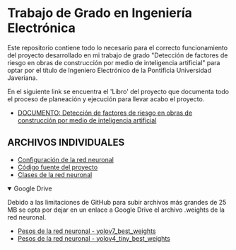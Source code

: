# Trabajo de Grado en Ingeniería Electrónica

Este repositorio contiene todo lo necesario para el correcto funcionamiento del proyecto desarrollado en mi trabajo de grado "Detección de factores de riesgo en obras de construcción por medio de inteligencia artificial" para optar por el título de Ingeniero Electrónico de la Pontificia Universidad Javeriana.

En el siguiente link se encuentra el 'Libro' del proyecto que documenta todo el proceso de planeación y ejecución para llevar acabo el proyecto.

- [DOCUMENTO: Detección de factores de riesgo en obras de construcción por medio de inteligencia artificial](https://www.google.com)

## ARCHIVOS INDIVIDUALES

- [Configuración de la red neuronal](https://github.com/AlejandroRZM/Trabajo-de-grado---iaobras/blob/main/yolov7.cfg)
- [Código fuente del proyecto](https://github.com/AlejandroRZM/Trabajo-de-grado---iaobras/blob/main/yolov7.py)
- [Clases de la red neuronal](https://github.com/AlejandroRZM/Trabajo-de-grado---iaobras/blob/main/yolov7.names)

<details open>
<summary>Google Drive</summary>

Debido a las limitaciones de GitHub para subir archivos más grandes de 25 MB se opta por dejar en un enlace a Google Drive el archivo .weights de la red neuronal.

- [Pesos de la red neuronal - yolov7_best_weights](https://drive.google.com/drive/folders/1E7H8OOU8wHZciFfbfCve8SjCha2ivS07?usp=sharing)
- [Pesos de la red neuronal - yolov4_tiny_best_weights](https://drive.google.com/drive/folders/148tr3gdF-iLAOx_Pq7W3ZXVfVS46jqPK?usp=sharing)

</details>
